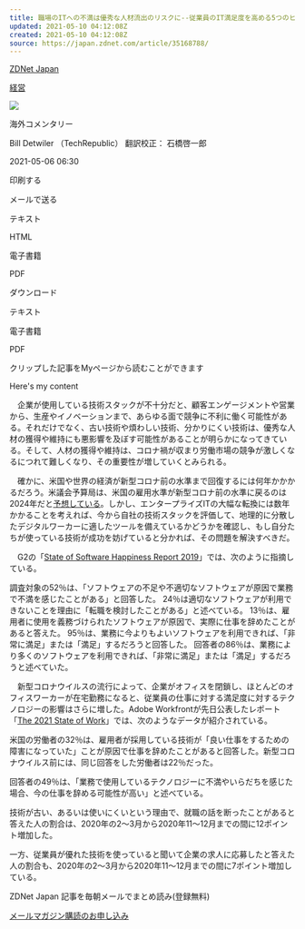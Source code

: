 ```yaml
---
title: 職場のITへの不満は優秀な人材流出のリスクに--従業員のIT満足度を高める5つのヒント
updated: 2021-05-10 04:12:08Z
created: 2021-05-10 04:12:08Z
source: https://japan.zdnet.com/article/35168788/
---
```


 [ZDNet Japan](https://japan.zdnet.com/)

 [経営](https://japan.zdnet.com/cio/)

![](https://japan.zdnet.com/storage/2021/04/06/9c170311faf9cdb5c6c100285e32573d/t/584/438/d/istock-603274790_1280x960.jpg)

 海外コメンタリー

Bill Detwiler （TechRepublic） 翻訳校正： 石橋啓一郎

2021-05-06 06:30

印刷する

メールで送る

テキスト

HTML

電子書籍

PDF

ダウンロード

テキスト

電子書籍

PDF

クリップした記事をMyページから読むことができます

Here's my content

　企業が使用している技術スタックが不十分だと、顧客エンゲージメントや営業から、生産やイノベーションまで、あらゆる面で競争に不利に働く可能性がある。それだけでなく、古い技術や煩わしい技術、分かりにくい技術は、優秀な人材の獲得や維持にも悪影響を及ぼす可能性があることが明らかになってきている。そして、人材の獲得や維持は、コロナ禍が収まり労働市場の競争が激しくなるにつれて難しくなり、その重要性が増していくとみられる。

　確かに、米国や世界の経済が新型コロナ前の水準まで回復するには何年かかかるだろう。米議会予算局は、米国の雇用水準が新型コロナ前の水準に戻るのは2024年だと[予想している](https://www.cbo.gov/publication/56989)。しかし、エンタープライズITの大幅な転換には数年かかることを考えれば、今から自社の技術スタックを評価して、地理的に分散したデジタルワーカーに適したツールを備えているかどうかを確認し、もし自分たちが使っている技術が成功を妨げていると分かれば、その問題を解決すべきだ。

　G2の「[State of Software Happiness Report 2019](https://learn.g2.com/state-of-software-happiness-report-2019)」では、次のように指摘している。

調査対象の52％は、「ソフトウェアの不足や不適切なソフトウェアが原因で業務で不満を感じたことがある」と回答した。
24％は適切なソフトウェアが利用できないことを理由に「転職を検討したことがある」と述べている。
13％は、雇用者に使用を義務づけられたソフトウェアが原因で、実際に仕事を辞めたことがあると答えた。
95％は、業務に今よりもよいソフトウェアを利用できれば、「非常に満足」または「満足」するだろうと回答した。
回答者の86％は、業務により多くのソフトウェアを利用できれば、「非常に満足」または「満足」するだろうと述べていた。

　新型コロナウイルスの流行によって、企業がオフィスを閉鎖し、ほとんどのオフィスワーカーが在宅勤務になると、従業員の仕事に対する満足度に対するテクノロジーの影響はさらに増した。Adobe Workfrontが先日公表したレポート「[The 2021 State of Work](https://www.workfront.com/campaigns/state-of-work)」では、次のようなデータが紹介されている。

米国の労働者の32％は、雇用者が採用している技術が「良い仕事をするための障害になっていた」ことが原因で仕事を辞めたことがあると回答した。新型コロナウイルス前には、同じ回答をした労働者は22％だった。

回答者の49％は、「業務で使用しているテクノロジーに不満やいらだちを感じた場合、今の仕事を辞める可能性が高い」と述べている。

技術が古い、あるいは使いにくいという理由で、就職の話を断ったことがあると答えた人の割合は、2020年の2～3月から2020年11～12月までの間に12ポイント増加した。

一方、従業員が優れた技術を使っていると聞いて企業の求人に応募したと答えた人の割合も、2020年の2～3月から2020年11～12月までの間に7ポイント増加している。

ZDNet Japan 記事を毎朝メールでまとめ読み(登録無料)

 [メールマガジン購読のお申し込み](https://japan.zdnet.com/newsletter/)